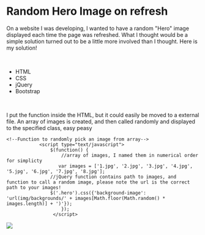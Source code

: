 <h1>Random Hero Image on refresh</h1>

<p>On a website I was developing, I wanted to have a random "Hero" image displayed each time the page was refreshed. What I thought would be a simple solution turned out to be a little more involved than I thought. Here is my solution! </p>

<br>

<ul>
<li>HTML</li>
<li>CSS</li>
<li>jQuery</li>
<li>Bootstrap</li>
</ul>

<br>

<p>I put the function inside the HTML, but it could easily be moved to a external file. An array of images is created, and then called randomly and displayed to the specified class, easy peasy<p>

```
<!--Function to randomly pick an image from array-->
            <script type="text/javascript">
                $(function() {
                    //array of images, I named them in numerical order for simplicty
                   var images = ['1.jpg', '2.jpg', '3.jpg', '4.jpg', '5.jpg', '6.jpg', '7.jpg', '8.jpg'];
                //jQuery function contains path to images, and function to call a random image, please note the url is the correct path to your images!
                $('.hero').css({'background-image': 'url(img/backgrounds/' + images[Math.floor(Math.random() * images.length)] + ')'});
                    });
                 </script>
```

<img src="/img/readme/random.gif">